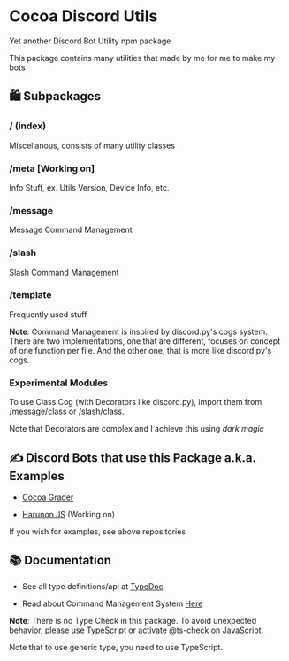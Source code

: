 # Cocoa Discord Utils

Yet another Discord Bot Utility npm package

This package contains many utilities that made by me for me to make my bots

## 🛍️ Subpackages

### / (index)

Miscellanous, consists of many utility classes

### /meta [Working on]

Info Stuff, ex. Utils Version, Device Info, etc.

### /message

Message Command Management

### /slash

Slash Command Management

### /template

Frequently used stuff

**Note**: Command Management is inspired by discord.py's cogs system. 
There are two implementations, one that are different, focuses on concept of
one function per file. And the other one, that is more like discord.py's cogs.

### Experimental Modules

To use Class Cog (with Decorators like discord.py), import them from /message/class
or /slash/class.

Note that Decorators are complex and I achieve this using *dark magic*

## ✍️ Discord Bots that use this Package a.k.a. Examples

- [Cocoa Grader](https://github.com/Leomotors/cocoa-grader)

- [Harunon JS](https://github.com/CarelessDev/harunon.js) (Working on)

If you wish for examples, see above repositories

## 📚 Documentation

- See all type definitions/api at [TypeDoc](https://leomotors.github.io/cocoa-discord-utils/)

- Read about Command Management System [Here](./docs/cms.md)

**Note**: There is no Type Check in this package. To avoid unexpected behavior,
please use TypeScript or activate @ts-check on JavaScript.

Note that to use generic type, you need to use TypeScript.
